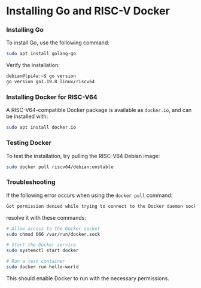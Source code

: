 # Installing Go and RISC-V Docker

### Installing Go

To install Go, use the following command:

```bash
sudo apt install golang-go
```

Verify the installation:

```bash
debian@lpi4a:~$ go version
go version go1.19.8 linux/riscv64
```

### Installing Docker for RISC-V64

A RISC-V64-compatible Docker package is available as `docker.io`, and can be installed with:

```bash
sudo apt install docker.io
```

### Testing Docker

To test the installation, try pulling the RISC-V64 Debian image:

```bash
sudo docker pull riscv64/debian:unstable
```

### Troubleshooting

If the following error occurs when using the `docker pull` command:

```bash
Got permission denied while trying to connect to the Docker daemon socket at unix:///var/run/docker.sock: Post "http://%2Fvar%2Frun%2Fdocker.sock/v1.24/images/create?fromImage=riscv64%2Fdebian&tag=unstable": dial unix /var/run/docker.sock: connect: permission denied
```

resolve it with these commands:

```bash
# Allow access to the Docker socket
sudo chmod 666 /var/run/docker.sock

# Start the Docker service
sudo systemctl start docker

# Run a test container
sudo docker run hello-world
```

This should enable Docker to run with the necessary permissions.